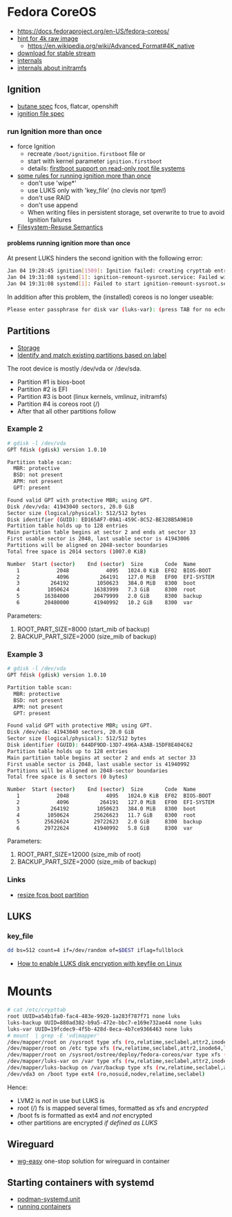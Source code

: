 # Fedora CoreOS

* https://docs.fedoraproject.org/en-US/fedora-coreos/
* [hint for 4k raw image](https://stevetech.me/posts/find-4k-native-ssds)
  + https://en.wikipedia.org/wiki/Advanced_Format#4K_native
* [download for stable stream](https://fedoraproject.org/de/coreos/download?stream=stable&arch=x86_64#download_section)
* [internals](https://github.com/coreos/fedora-coreos-tracker/blob/main/internals/README-internals.md)
* [internals about initramfs](https://github.com/coreos/fedora-coreos-tracker/blob/main/internals/README-initramfs.md)


## Ignition

* [butane spec](https://coreos.github.io/butane/specs/) fcos, flatcar, openshift
* [ignition file spec](https://coreos.github.io/ignition/specs/)

### run Ignition more than once

* force Ignition
  + recreate `/boot/ignition.firstboot` file or
  + start with kernel parameter `ignition.firstboot`
  + details: [firstboot support on read-only root file systems](https://github.com/coreos/ignition/issues/1049)
* [some rules for running ignition more than once](https://docs.fedoraproject.org/en-US/fedora-coreos/live-booting/)
  + don't use 'wipe*'
  + use LUKS only with 'key_file' (no clevis nor tpm!)
  + don't use RAID
  + don't use append
  + When writing files in persistent storage, set overwrite to true to avoid Ignition failures
* [Filesystem-Resuse Semantics](https://coreos.github.io/ignition/operator-notes/#filesystem-reuse-semantics)

#### problems running ignition more than once

At present LUKS hinders the second ignition with the following error:

```bash
Jan 04 19:28:45 ignition[1509]: Ignition failed: creating crypttab entries: adding luks related files: error creating /sysroot/etc/luks/luks-backup: error creating file "/sysroot/etc/luks/luks-backup": A file exists there already and overwrite is false
Jan 04 19:31:08 systemd[1]: ignition-remount-sysroot.service: Failed with result 'exit-code'.
Jan 04 19:31:08 systemd[1]: Failed to start ignition-remount-sysroot.service - Remount /sysroot read-write for Ignition.
```

In addition after this problem, the (installed) coreos is no longer useable:

```bash
Please enter passphrase for disk var (luks-var): (press TAB for no echo)
```

## Partitions

* [Storage](https://docs.fedoraproject.org/en-US/fedora-coreos/storage/)
* [Identify and match existing partitions based on label](https://github.com/coreos/ignition/issues/1219)

The root device is mostly /dev/vda or /dev/sda.

* Partition #1 is bios-boot
* Partition #2 is EFI
* Partition #3 is boot (linux kernels, vmlinuz, initramfs)
* Partition #4 is coreos root (/)
* After that all other partitions follow

### Example 2

```bash
# gdisk -l /dev/vda
GPT fdisk (gdisk) version 1.0.10

Partition table scan:
  MBR: protective
  BSD: not present
  APM: not present
  GPT: present

Found valid GPT with protective MBR; using GPT.
Disk /dev/vda: 41943040 sectors, 20.0 GiB
Sector size (logical/physical): 512/512 bytes
Disk identifier (GUID): ED165AF7-09A1-459C-8C52-BE328B5A9B10
Partition table holds up to 128 entries
Main partition table begins at sector 2 and ends at sector 33
First usable sector is 2048, last usable sector is 41943006
Partitions will be aligned on 2048-sector boundaries
Total free space is 2014 sectors (1007.0 KiB)

Number  Start (sector)    End (sector)  Size       Code  Name
   1            2048            4095   1024.0 KiB  EF02  BIOS-BOOT
   2            4096          264191   127.0 MiB   EF00  EFI-SYSTEM
   3          264192         1050623   384.0 MiB   8300  boot
   4         1050624        16383999   7.3 GiB     8300  root
   5        16384000        20479999   2.0 GiB     8300  backup
   6        20480000        41940992   10.2 GiB    8300  var
```

Parameters:
1. ROOT_PART_SIZE=8000 (start_mib of backup)
2. BACKUP_PART_SIZE=2000 (size_mib of backup)

### Example 3

```bash
# gdisk -l /dev/vda
GPT fdisk (gdisk) version 1.0.10

Partition table scan:
  MBR: protective
  BSD: not present
  APM: not present
  GPT: present

Found valid GPT with protective MBR; using GPT.
Disk /dev/vda: 41943040 sectors, 20.0 GiB
Sector size (logical/physical): 512/512 bytes
Disk identifier (GUID): 644DF9DD-13D7-496A-A3AB-15DF8E404C62
Partition table holds up to 128 entries
Main partition table begins at sector 2 and ends at sector 33
First usable sector is 2048, last usable sector is 41940992
Partitions will be aligned on 2048-sector boundaries
Total free space is 0 sectors (0 bytes)

Number  Start (sector)    End (sector)  Size       Code  Name
   1            2048            4095   1024.0 KiB  EF02  BIOS-BOOT
   2            4096          264191   127.0 MiB   EF00  EFI-SYSTEM
   3          264192         1050623   384.0 MiB   8300  boot
   4         1050624        25626623   11.7 GiB    8300  root
   5        25626624        29722623   2.0 GiB     8300  backup
   6        29722624        41940992   5.8 GiB     8300  var
```

Parameters:
1. ROOT_PART_SIZE=12000 (size_mib of root)
2. BACKUP_PART_SIZE=2000 (size_mib of backup)

### Links

* [resize fcos boot partition](https://www.aleskandro.com/posts/resize-boot-partition-fedora-coreos/)

## LUKS

### key_file

```bash
dd bs=512 count=4 if=/dev/random of=$DEST iflag=fullblock
```

* [How to enable LUKS disk encryption with keyfile on Linux](https://www.cyberciti.biz/hardware/cryptsetup-add-enable-luks-disk-encryption-keyfile-linux/)

# Mounts

```bash
# cat /etc/crypttab 
root UUID=a54b1fa0-fac4-483e-9920-1a283f787f71 none luks
luks-backup UUID=880ad382-b9a5-472e-bbc7-e169e732ae44 none luks
luks-var UUID=19fcdec9-4f5b-428d-8eca-4b7ce9366463 none luks
# mount  | grep -E 'vd|mapper'
/dev/mapper/root on /sysroot type xfs (ro,relatime,seclabel,attr2,inode64,logbufs=8,logbsize=32k,prjquota)
/dev/mapper/root on /etc type xfs (rw,relatime,seclabel,attr2,inode64,logbufs=8,logbsize=32k,prjquota)
/dev/mapper/root on /sysroot/ostree/deploy/fedora-coreos/var type xfs (rw,relatime,seclabel,attr2,inode64,logbufs=8,logbsize=32k,prjquota)
/dev/mapper/luks-var on /var type xfs (rw,relatime,seclabel,attr2,inode64,logbufs=8,logbsize=32k,noquota)
/dev/mapper/luks-backup on /var/backup type xfs (rw,relatime,seclabel,attr2,inode64,logbufs=8,logbsize=32k,noquota)
/dev/vda3 on /boot type ext4 (ro,nosuid,nodev,relatime,seclabel)
```

Hence:

* LVM2 is _not_ in use but LUKS is
* root (/) fs is mapped several times, formatted as xfs and _encrypted_
* /boot fs is formatted as ext4 and _not_ encrypted
* other partitions are encrypted _if defined as LUKS_

## Wireguard

* [wg-easy](https://github.com/wg-easy/wg-easy) one-stop solution for wireguard in container

## Starting containers with systemd

* [podman-systemd.unit](https://docs.podman.io/en/latest/markdown/podman-systemd.unit.5.html)
* [running containers](https://docs.fedoraproject.org/en-US/fedora-coreos/running-containers/)
